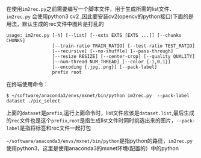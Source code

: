 在使用`im2rec.py`之前需要编写一个脚本文件，用于生成所需的list文件．
`im2rec.py` 会使用python3 cv2 ,因此要安装cv2(opencv的python接口)下面的是用法，默认生成的rec文件中图片是打乱的

```　
usage: im2rec.py [-h] [--list] [--exts EXTS [EXTS ...]] [--chunks CHUNKS]
                 [--train-ratio TRAIN_RATIO] [--test-ratio TEST_RATIO]
                 [--recursive] [--no-shuffle] [--pass-through]
                 [--resize RESIZE] [--center-crop] [--quality QUALITY]
                 [--num-thread NUM_THREAD] [--color {-1,0,1}]
                 [--encoding {.jpg,.png}] [--pack-label]
                 prefix root
```
在终端使用命令：
```
$ ~/software/anaconda3/envs/mxnet/bin/python im2rec.py  --pack-label dataset ./pic_select
````
上面的`dataset`是`prefix`,运行上面命令时，list文件应该是`dataset.list`,最后生成的`rec`文件也是这个`prefix`,`root`是指生成list文件时同时挑选出来的图片，`--pack-label`是指将标签和rec文件一起打包<br>

`~/software/anaconda3/envs/mxnet/bin/python`是指python的路径，`im2rec.py` 使用python3，这里是使用anaconda3的mxnet环境(配置的）中的python

